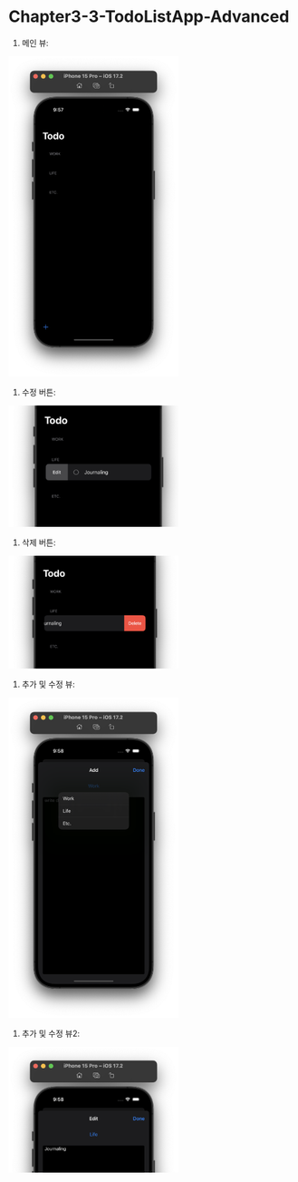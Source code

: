 # Chapter3-3-TodoListApp-Advanced

1. 메인 뷰:
<img src="Examples/mainScreen.png" width="300" />

1. 수정 버튼:
<img src="Examples/toEdit.png" width="300" />

1. 삭제 버튼:
<img src="Examples/toDelete.png" width="300" />

1. 추가 및 수정 뷰:
<img src="Examples/add&EditView1.png" width="300" />

1. 추가 및 수정 뷰2:
<img src="Examples/add&EditView2.png" width="300" />
